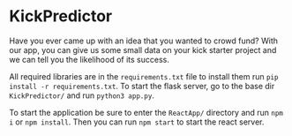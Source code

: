 # KickPredictor

Have you ever came up with an idea that you wanted to crowd fund? With our app, you can give us some small data on your kick starter project and we can tell you the likelihood of its success.

All required libraries are in the `requirements.txt` file to install them run `pip install -r requirements.txt`.
To start the flask server, go to the base dir `KickPredictor/` and run `python3 app.py`.

To start the application be sure to enter the `ReactApp/` directory and run `npm i` or `npm install`. Then you can run `npm start` to start the react server.

